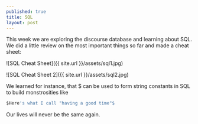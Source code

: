 ```yaml
---
published: true
title: SQL
layout: post
---
```

This week we are exploring the discourse database and learning about SQL. We did a little review on the most important things so far and made a cheat sheet:

![SQL Cheat Sheet]({{ site.url }}/assets/sql1.jpg)

![SQL Cheat Sheet 2]({{ site.url }}/assets/sql2.jpg)

We learned for instance, that $ can be used to form string constants in SQL to build monstrosities like 

``` sql
$Here's what I call "having a good time"$
```
Our lives will never be the same again.